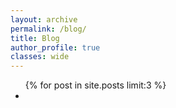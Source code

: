```yaml
---
layout: archive
permalink: /blog/
title: Blog
author_profile: true
classes: wide
---
```


<ul>
  {% for post in site.posts limit:3 %}
    <li>
      <a href="{{ post.url }} {{ post.title }}</a>
    </li>
  {% endfor %}
</ul>
